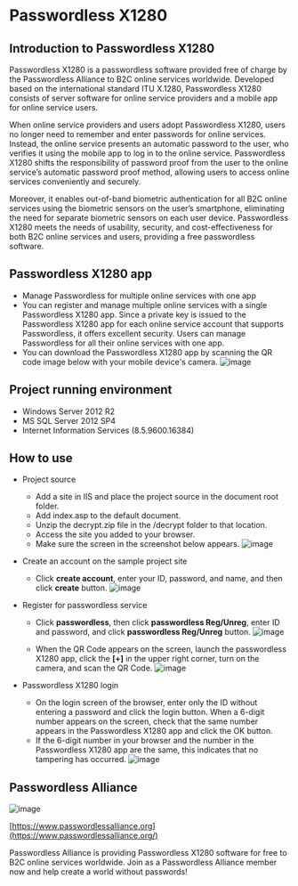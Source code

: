# Passwordless X1280

## Introduction to Passwordless X1280
Passwordless X1280 is a passwordless software provided free of charge by the Passwordless Alliance to B2C online services worldwide. Developed based on the international standard ITU X.1280, Passwordless X1280 consists of server software for online service providers and a mobile app for online service users.

When online service providers and users adopt Passwordless X1280, users no longer need to remember and enter passwords for online services. Instead, the online service presents an automatic password to the user, who verifies it using the mobile app to log in to the online service. Passwordless X1280 shifts the responsibility of password proof from the user to the online service’s automatic password proof method, allowing users to access online services conveniently and securely.

Moreover, it enables out-of-band biometric authentication for all B2C online services using the biometric sensors on the user’s smartphone, eliminating the need for separate biometric sensors on each user device. Passwordless X1280 meets the needs of usability, security, and cost-effectiveness for both B2C online services and users, providing a free passwordless software.

## Passwordless X1280 app
+ Manage Passwordless for multiple online services with one app
+ You can register and manage multiple online services with a single Passwordless X1280 app. Since a private key is issued to the Passwordless X1280 app for each online service account that supports Passwordless, it offers excellent security. Users can manage Passwordless for all their online services with one app.
+ You can download the Passwordless X1280 app by scanning the QR code image below with your mobile device's camera.
  ![image](https://github.com/user-attachments/assets/0b144f67-0257-4b24-bc09-1d1dd54e1f52)


## Project running environment
* Windows Server 2012 R2
* MS SQL Server 2012 SP4
* Internet Information Services (8.5.9600.16384)

## How to use
+ Project source
  + Add a site in IIS and place the project source in the document root folder.
  + Add index.asp to the default document.
  + Unzip the decrypt.zip file in the /decrypt folder to that location.
  + Access the site you added to your browser.
  + Make sure the screen in the screenshot below appears.
    ![image](https://github.com/user-attachments/assets/a5acdd5a-2da9-4b12-95d6-c5d0b19e7776)

+ Create an account on the sample project site
  + Click <b>create account</b>, enter your ID, password, and name, and then click <b>create</b> button.
    ![image](https://github.com/user-attachments/assets/9e833f39-760c-4ed8-bbb4-9bb9bbd71671)

+ Register for passwordless service
  + Click <b>passwordless</b>, then click <b>passwordless Reg/Unreg</b>, enter ID and password, and click <b>passwordless Reg/Unreg</b> button.
    ![image](https://github.com/user-attachments/assets/b60a6515-a1b2-4853-986a-25eba7596efb)

  + When the QR Code appears on the screen, launch the passwordless X1280 app, click the <b>[+]</b> in the upper right corner, turn on the camera, and scan the QR Code.
    ![image](https://github.com/user-attachments/assets/dfff4447-d0ff-444c-a4d0-e0b894b05bc2)

+ Passwordless X1280 login
  + On the login screen of the browser, enter only the ID without entering a password and click the login button. When a 6-digit number appears on the screen, check that the same number appears in the Passwordless X1280 app and click the OK button.
  + If the 6-digit number in your browser and the number in the Passwordless X1280 app are the same, this indicates that no tampering has occurred.
    ![image](https://github.com/user-attachments/assets/6e0691a7-a812-4c75-9b35-e4e43179b4b3)


## Passwordless Alliance
![image](https://github.com/user-attachments/assets/78ab716f-fb04-44fc-a584-5d060aff6d8c)

[https://www.passwordlessalliance.org](https://www.passwordlessalliance.org/)

Passwordless Alliance is providing Passwordless X1280 software for free to B2C online services worldwide. Join as a Passwordless Alliance member now and help create a world without passwords!

